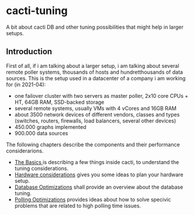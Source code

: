# cacti-tuning
A bit about cacti DB and other tuning possibilities that might help in larger setups.

## Introduction 
First of all, if i am talking about a larger setup, i am talking about several remote poller systems, thousands of hosts and hundretthousands of data sources.
This is the setup used in a datacenter of a company i am working for (in 2021-04):
 * one failover cluster with two servers as master poller, 2x10 core CPUs + HT, 64GB RAM, SSD-backed storage
 * several remote systems, usually VMs with 4 vCores and 16GB RAM
 * about 3500 network devices of different vendors, classes and types (switches, routers, firewalls, load balancers, several other devices)
 * 450.000 graphs implemented
 * 900.000 data sources

The following chapters describe the components and their performance considerarions.

 * [The Basics ](Basics.md) is describing a few things inside cacti, to understand the tuning considerations.
 * [Hardware considerations](Hardware.md) gives you some ideas to plan your hardware setup.
 * [Database Optimizations](Database.md) shall provide an overview about the database tuning.
 * [Polling Optimizations](Polling.md) provides ideas about how to solve specivic problems that are related to high polling time issues.

